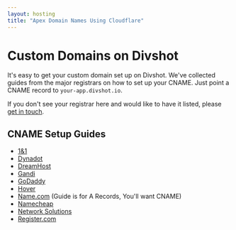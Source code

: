 ```yaml
---
layout: hosting
title: "Apex Domain Names Using Cloudflare"
---
```


# Custom Domains on Divshot

It's easy to get your custom domain set up on Divshot. We've collected guides from the major registrars on how to set up your CNAME. Just point a CNAME record to `your-app.divshot.io`.

If you don't see your registrar here and would like to have it listed, please [get in touch](mailto:support@divshot.io).

## CNAME Setup Guides

  * [1&1](http://help.1and1.com/domains-c36931/manage-domains-c79822/dns-c37586/enter-a-cname-record-for-your-domain-a643600.html)
  * [Dynadot](https://www.dynadot.com/community/help/question/create-CNAME)
  * [DreamHost](http://wiki.dreamhost.com/CNAME_record)
  * [Gandi](http://wiki.gandi.net/en/dns/zone/cname-record?s[]=cname#cname_records)
  * [GoDaddy](https://support.godaddy.com/help/article/680/managing-dns-for-your-domain-names)
  * [Hover](https://help.hover.com/entries/21204757-How-to-Edit-DNS-records-A-CNAME-MX-TXT-and-SRV)
  * [Name.com](http://support.name.com/entries/21479548-How-do-I-create-A-records-to-point-to-the-IP-of-my-web-host-) (Guide is for A Records, You'll want CNAME)
  * [Namecheap](https://www.namecheap.com/support/knowledgebase/article.aspx/1031/2/demo-how-to-set-up-a-cname-record)
  * [Network Solutions](http://www.networksolutions.com/support/cname-records-host-aliases-2/)
  * [Register.com](http://www.register.com/customersupport/tutorials/cname.rcmx)
